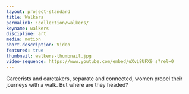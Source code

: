 ```yaml
---
layout: project-standard
title: Walkers
permalink: :collection/walkers/
keyname: walkers
discipline: art
media: motion
short-description: Video
featured: true
thumbnail: walkers-thumbnail.jpg
video-sequence: https://www.youtube.com/embed/uXvi8UFX9_s?rel=0
---
```


Careerists and caretakers, separate and connected, women propel their journeys with a walk. But where are they headed?